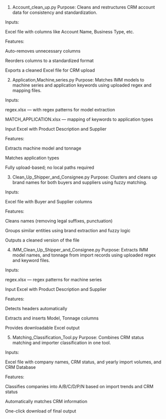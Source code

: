 1. Account_clean_up.py
Purpose: Cleans and restructures CRM account data for consistency and standardization.

Inputs:

Excel file with columns like Account Name, Business Type, etc.

Features:

Auto-removes unnecessary columns

Reorders columns to a standardized format

Exports a cleaned Excel file for CRM upload

2. Application,Machine,series.py
Purpose: Matches IMM models to machine series and application keywords using uploaded regex and mapping files.

Inputs:

regex.xlsx — with regex patterns for model extraction

MATCH_APPLICATION.xlsx — mapping of keywords to application types

Input Excel with Product Description and Supplier

Features:

Extracts machine model and tonnage

Matches application types

Fully upload-based; no local paths required

3. Clean_Up_Shipper_and_Consignee.py
Purpose: Clusters and cleans up brand names for both buyers and suppliers using fuzzy matching.

Inputs:

Excel file with Buyer and Supplier columns

Features:

Cleans names (removing legal suffixes, punctuation)

Groups similar entities using brand extraction and fuzzy logic

Outputs a cleaned version of the file

4. IMM_Clean_Up_Shipper_and_Consignee.py
Purpose: Extracts IMM model names, and tonnage from import records using uploaded regex and keyword files.

Inputs:

regex.xlsx — regex patterns for machine series

Input Excel with Product Description and Supplier

Features:

Detects headers automatically

Extracts and inserts Model, Tonnage columns

Provides downloadable Excel output

5. Matching_Classification_Tool.py
Purpose: Combines CRM status matching and importer classification in one tool.

Inputs:

Excel file with company names, CRM status, and yearly import volumes, and CRM Database

Features:

Classifies companies into A/B/C/D/P/N based on import trends and CRM status

Automatically matches CRM information

One-click download of final output
